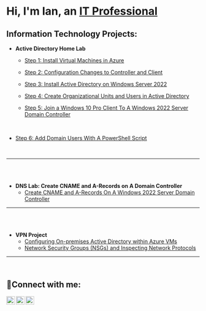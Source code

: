 <h1>Hi, I'm Ian, an <a href="https://linkedin.com/in/ian-bates-it">IT Professional</a></h1>

<h2> Information Technology Projects:</h2>

- <b>Active Directory Home Lab</b>
  - [Step 1: Install Virtual Machines in Azure](https://github.com/ian-bates-it/Azure-Virtual-Machine-Setup)
  - [Step 2: Configuration Changes to Controller and Client](https://github.com/ian-bates-it/Azure-Controller-Client-Configuration)
  - [Step 3: Install Active Directory on Windows Server 2022](https://github.com/ian-bates-it/Install-Active-Directory-on-Windows-2022-Server)
  - [Step 4: Create Organizational Units and Users in Active Directory](https://github.com/ian-bates-it/Active-Directory-Users-And-Computers)

  - [Step 5: Join a Windows 10 Pro Client To A Windows 2022 Server Domain Controller](https://github.com/ian-bates-it/Join-A-Client-To-A-Domain)


<br />

- [Step 6: Add Domain Users With A PowerShell Script](https://github.com/ian-bates-it/Create-Active-Directory-Users-With-PowerShell-Script)

<br />



---
<br />
<br />


- <b>DNS Lab: Create CNAME and A-Records on A Domain Controller</b>
  - [Create CNAME and A-Records On A Windows 2022 Server Domain Controller](https://github.com/ian-bates-it/configure-ad)



---
<br />
<br />


- <b>VPN Project</b>
  - [Configuring On-premises Active Directory within Azure VMs](https://github.com/ian-bates-it/configure-ad)
  - [Network Security Groups (NSGs) and Inspecting Network Protocols](https://github.com/ian-bates-it/azure-network-protocols)


---
<br />
<h2>🤳Connect with me:</h2>

[<img align="left" alt="Josh | Twitter" width="22px" src="https://cdn.jsdelivr.net/npm/simple-icons@v3/icons/twitter.svg" />][twitter]
[<img align="left" alt="Josh | LinkedIn" width="22px" src="https://cdn.jsdelivr.net/npm/simple-icons@v3/icons/linkedin.svg" />][linkedin]
[<img align="left" alt="Josh | Instagram" width="22px" src="https://cdn.jsdelivr.net/npm/simple-icons@v3/icons/instagram.svg" />][instagram]

[twitter]: https://twitter.com/ian-bates-it
[instagram]: https://www.instagram.com/ian-bates-it
[linkedin]: https://linkedin.com/in/ian-bates-it



<!--
![image](https://github.com/user-attachments/assets/c1777774-388e-41c3-b03f-47f634ee66a4)
## Hi there 👋
**ian-bates-it/ian-bates-it** is a ✨ _special_ ✨ repository because its `README.md` (this file) appears on your GitHub profile.

Here are some ideas to get you started:

- 🔭 I’m currently working on ...
- 🌱 I’m currently learning ...
- 👯 I’m looking to collaborate on ...
- 🤔 I’m looking for help with ...
- 💬 Ask me about ...
- 📫 How to reach me: ...
- 😄 Pronouns: ...
- ⚡ Fun fact: ...
-->
